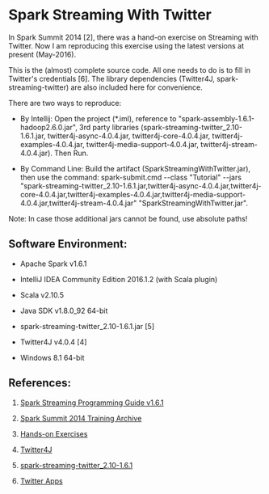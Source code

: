 # Spark Streaming With Twitter
In Spark Summit 2014 [2], there was a hand-on exercise on Streaming with Twitter. Now I am reproducing this exercise using the latest versions at present (May-2016).

This is the (almost) complete source code. All one needs to do is to fill in Twitter's credentials [6]. The library dependencies (Twitter4J, spark-streaming-twitter) are also included here for convenience.

There are two ways to reproduce:

* By Intellij: Open the project (*.iml), reference to "spark-assembly-1.6.1-hadoop2.6.0.jar", 3rd party libraries (spark-streaming-twitter_2.10-1.6.1.jar, twitter4j-async-4.0.4.jar, twitter4j-core-4.0.4.jar, twitter4j-examples-4.0.4.jar, twitter4j-media-support-4.0.4.jar, twitter4j-stream-4.0.4.jar). Then Run.

* By Command Line: Build the artifact (SparkStreamingWithTwitter.jar), then use the command: spark-submit.cmd --class "Tutorial" --jars "spark-streaming-twitter_2.10-1.6.1.jar,twitter4j-async-4.0.4.jar,twitter4j-core-4.0.4.jar,twitter4j-examples-4.0.4.jar,twitter4j-media-support-4.0.4.jar,twitter4j-stream-4.0.4.jar" "SparkStreamingWithTwitter.jar".

Note: In case those additional jars cannot be found, use absolute paths!

## Software Environment:

* Apache Spark v1.6.1

* IntelliJ IDEA Community Edition 2016.1.2 (with Scala plugin)

* Scala v2.10.5

* Java SDK v1.8.0_92 64-bit

* spark-streaming-twitter_2.10-1.6.1.jar [5]

* Twitter4J v4.0.4 [4]

* Windows 8.1 64-bit

## References:

1. [Spark Streaming Programming Guide v1.6.1](http://spark.apache.org/docs/1.6.1/streaming-programming-guide.html)

2. [Spark Summit 2014 Training Archive](https://spark-summit.org/2014/training)

3. [Hands-on Exercises](https://databricks-training.s3.amazonaws.com/index.html)

4. [Twitter4J](http://twitter4j.org/en/index.html)

5. [spark-streaming-twitter_2.10-1.6.1](http://search.maven.org/#search%7Cga%7C1%7Ca%3A%22spark-streaming-twitter_2.10%22)

6. [Twitter Apps](https://dev.twitter.com/apps)
